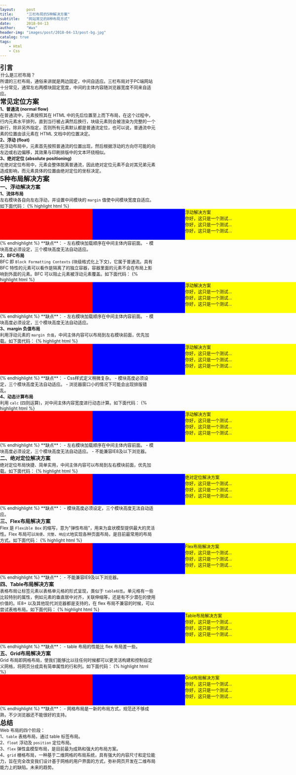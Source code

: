 ```yaml
---
layout:     post
title:      "三栏布局的5种解决方案"
subtitle:   "网站常见的8种布局方式"
date:       2018-04-13
author:     "Wwx"
header-img: "images/post/2018-04-13/post-bg.jpg"
catalog: true
tags:
    - Html
    - Css
---
```



## 引言

> **什么是三栏布局？** 

所谓的三栏布局，通俗来讲就是两边固定，中间自适应。三栏布局对于PC端网站十分常见，通常左右两模块固定宽度，中间的主体内容随浏览器宽度不同来自适应。



## 常见定位方案

#### 1、普通流 (normal flow)

在普通流中，元素按照其在 HTML 中的先后位置至上而下布局，在这个过程中，行内元素水平排列，直到当行被占满然后换行，块级元素则会被渲染为完整的一个新行，除非另外指定，否则所有元素默认都是普通流定位，也可以说，普通流中元素的位置由该元素在 HTML 文档中的位置决定。

#### 2、浮动 (float)

在浮动布局中，元素首先按照普通流的位置出现，然后根据浮动的方向尽可能的向左边或右边偏移，其效果与印刷排版中的文本环绕相似。

#### 3、绝对定位 (absolute positioning)

在绝对定位布局中，元素会整体脱离普通流，因此绝对定位元素不会对其兄弟元素造成影响，而元素具体的位置由绝对定位的坐标决定。



## 5种布局解决方案

### 一、浮动解决方案
#### 1、流体布局
左右模块各自向左右浮动，并设置中间模块的 `margin` 值使中间模块宽度自适应。如下面代码：
{% highlight html %}
<!DOCTYPE html>
<html lang="zh">
<head>
  <style>
    html *{
      padding: 0;
      margin: 0;
    }
    .layout .left{
      float:left;
      width:300px;
      background: red;
    }
    .layout .center{
      margin-left: 300px;
      margin-right: 300px;
      background: yellow;
    }
    .layout .right{
      float:right;
      width:300px;
      background: blue;
    }
    .layout div{
      min-height: 100px;
    }
  </style>
</head>
<body>
  <section class="layout">
    <div class="left"></div>
    <div class="right"></div>
    <div class="center">
      <p>浮动解决方案</p>
      <p>你好，这只是一个测试...</p>
      <p>你好，这只是一个测试...</p>
      <p>你好，这只是一个测试...</p>
    </div>
  </section>
</body>
</html>
{% endhighlight %}
**缺点**：
 - 左右模块加载顺序在中间主体内容前面。
 - 模块高度必须设定，三个模块高度无法自动适应。

#### 2、BFC布局
BFC 即 `Block Formatting Contexts` (块级格式化上下文)，它属于普通流。具有 BFC 特性的元素可以看作是隔离了的独立容器，容器里面的元素不会在布局上影响到外面的元素。BFC 可以阻止元素被浮动元素覆盖。如下面代码：
{% highlight html %}
<!DOCTYPE html>
<html lang="zh">
<head>
  <style>
    html *{
      padding: 0;
      margin: 0;
    }
    .layout .left{
      float:left;
      width:300px;
      background: red;
    }
    .layout .center{
      overflow: hidden;
      background: yellow;
    }
    .layout .right{
      float:right;
      width:300px;
      background: blue;
    }
    .layout div{
      min-height: 100px;
    }
  </style>
</head>
<body>
  <section class="layout">
    <div class="left"></div>
    <div class="right"></div>
    <div class="center">
      <p>浮动解决方案</p>
      <p>你好，这只是一个测试...</p>
      <p>你好，这只是一个测试...</p>
      <p>你好，这只是一个测试...</p>
    </div>
  </section>
</body>
</html>
{% endhighlight %}
**缺点**：
 - 左右模块加载顺序在中间主体内容前面。
 - 模块高度必须设定，三个模块高度无法自动适应。

#### 3、margin 负值布局
利用浮动元素的 `margin 负值`，中间主体内容可以布局到左右模块前面，优先加载。如下面代码：
{% highlight html %}
<!DOCTYPE html>
<html lang="zh">
<head>
  <style>
    html *{
      padding: 0;
      margin: 0;
    }
    .layout {
      margin-left: 300px;
      margin-right: 300px;
    }
    .layout .left {
      width: 300px;
      margin-left: -100%;
      position: relative;
      left: -300px;
      background-color: red;
    }
    .layout .center{
      width: 100%;
      background-color: yellow;
    }
    .layout .right {
      width: 300px;
      margin-left: -300px;
      position: relative;
      right: -300px;
      background-color: blue;
    }
    .layout div{
      float: left;
      min-height: 100px;
    }
  </style>
</head>
<body>
  <section class="layout">
    <div class="center">
      <p>浮动解决方案</p>
      <p>你好，这只是一个测试...</p>
      <p>你好，这只是一个测试...</p>
      <p>你好，这只是一个测试...</p>
    </div>
    <div class="left"></div>
    <div class="right"></div>
  </section>
</body>
</html>
{% endhighlight %}
**缺点**：
 - Css样式定义稍微复杂。
 - 模块高度必须设定，三个模块高度无法自动适应。
 - 浏览器窗口小的情况下可能会出现排版错乱。

#### 4、动态计算布局
利用 `calc` (四则运算)，对中间主体内容宽度进行动态计算。如下面代码：
{% highlight html %}
<!DOCTYPE html>
<html lang="zh">
<head>
  <style>
    html *{
      padding: 0;
      margin: 0;
    }
    .layout .left{
      width: 300px;
      background: red;
    }
    .layout .center{
      width: calc( 100% - 600px );
      background: yellow;
    }
    .layout .right{
      width: 300px;
      background: blue;
    }
    .layout div{
      float: left;
      min-height: 100px;
    }
  </style>
</head>
<body>
  <section class="layout">
    <div class="left"></div>
    <div class="center">
      <p>浮动解决方案</p>
      <p>你好，这只是一个测试...</p>
      <p>你好，这只是一个测试...</p>
      <p>你好，这只是一个测试...</p>
    </div>
    <div class="right"></div>
  </section>
</body>
</html>
{% endhighlight %}
**缺点**：
 - 左右模块加载顺序在中间主体内容前面。
 - 模块高度必须设定，三个模块高度无法自动适应。
 - 不能兼容IE8及以下浏览器。


### 二、绝对定位解决方案
绝对定位布局快捷、简单实用，中间主体内容可以布局到左右模块前面，优先加载。如下面代码：
{% highlight html %}
<!DOCTYPE html>
<html lang="zh">
<head>
  <style>
    html *{
      padding: 0;
      margin: 0;
    }
    .layout .left{
      left:0;
      width: 300px;
      background: red;
    }
    .layout .center{
      left: 300px;
      right: 300px;
      background: yellow;
    }
    .layout .right{
      right:0;
      width: 300px;
      background: blue;
    }
    .layout div{
      position: absolute;
      min-height: 100px;
    }
  </style>
</head>
<body>
  <section class="layout">
    <div class="center">
      <p>绝对定位解决方案</p>
      <p>你好，这只是一个测试...</p>
      <p>你好，这只是一个测试...</p>
      <p>你好，这只是一个测试...</p>
    </div>
    <div class="left"></div>
    <div class="right"></div>
  </section>
</body>
</html>
{% endhighlight %}
**缺点**：
 - 模块高度必须设定，三个模块高度无法自动适应。


### 三、Flex布局解决方案
Flex 是 `Flexible Box` 的缩写，意为"弹性布局"，用来为盒状模型提供最大的灵活性。Flex 布局可以`简便`、`完整`、`响应式`地实现各种页面布局，是目前最常用的布局方式。如下面代码：
{% highlight html %}
<!DOCTYPE html>
<html lang="zh">
<head>
  <style>
    html *{
      padding: 0;
      margin: 0;
    }
    .layout{
      display: flex;
    }
    .layout .left{
      width: 300px;
      background: red;
    }
    .layout .center{
      flex: 1;
      background: yellow;
    }
    .layout .right{
      width: 300px;
      background: blue;
    }
  </style>
</head>
<body>
  <section class="layout">
    <div class="left"></div>
    <div class="center">
      <p>Flex布局解决方案</p>
      <p>你好，这只是一个测试...</p>
      <p>你好，这只是一个测试...</p>
      <p>你好，这只是一个测试...</p>
    </div>
    <div class="right"></div>
  </section>
</body>
</html>
{% endhighlight %}
**缺点**：
 - 不能兼容IE9及以下浏览器。


### 四、Table布局解决方案
表格布局让标签元素以表格单元格的形式呈现，类似于 `table标签`。单元格有一些比较特别的属性，例如元素的垂直居中对齐，关联伸缩等，还是有不少潜在的使用价值的。IE8+ 以及其他现代浏览器都是支持的，在 flex 布局不兼容的时候，可以尝试表格布局。如下面代码：
{% highlight html %}
<!DOCTYPE html>
<html lang="zh">
<head>
  <style>
    html *{
      padding: 0;
      margin: 0;
    }
    .layout{
      width: 100%;
      display: table;
    }
    .layout .left{
      width: 300px;
      background: red;
    }
    .layout .center{
      background: yellow;
    }
    .layout .right{
      width: 300px;
      background: blue;
    }
    .layout div{
      display: table-cell;
    }
  </style>
</head>
<body>
  <section class="layout">
    <div class="left"></div>
    <div class="center">
      <p>Table布局解决方案</p>
      <p>你好，这只是一个测试...</p>
      <p>你好，这只是一个测试...</p>
      <p>你好，这只是一个测试...</p>
    </div>
    <div class="right"></div>
  </section>
</body>
</html>
{% endhighlight %}
**缺点**：
 - table 布局的性能比 flex 布局差一些。


### 五、Grid布局解决方案
Grid 布局即网格布局，使我们能够比以往任何时候都可以更灵活构建和控制自定义网格，将网页分成具有简单属性的行和列。如下面代码：
{% highlight html %}
<!DOCTYPE html>
<html lang="zh">
<head>
  <style>
    html *{
      padding: 0;
      margin: 0;
    }
    .layout{
      width:100%;
      display: grid;
      grid-template-columns: 300px auto 300px;
    }
    .layout .left{
      background: red;
    }
    .layout .center{
      background: yellow;
    }
    .layout .right{
      background: blue;
    }
  </style>
</head>
<body>
  <section class="layout">
    <div class="left"></div>
    <div class="center">
      <p>Grid布局解决方案</p>
      <p>你好，这只是一个测试...</p>
      <p>你好，这只是一个测试...</p>
      <p>你好，这只是一个测试...</p>
    </div>
    <div class="right"></div>
  </section>
</body>
</html>
{% endhighlight %}
**缺点**：
 - 网格布局是一新的布局方式，规范还不够成熟，不少浏览器还不能很好的支持。


## 总结

Web 布局的四个阶段：

 - 1、`table` 表格布局，通过 table 标签布局。

 - 2、`float` 浮动及 `position` 定位布局。

 - 3、`flex` 弹性盒模型布局，是目前最为成熟和强大的布局方案。

 - 4、`grid` 栅格布局，一种基于二维网格的布局系统，具有强大的内容尺寸和定位能力，旨在完全改变我们设计基于网格的用户界面的方式，弥补网页开发在二维布局能力上的缺陷。未来的趋势。